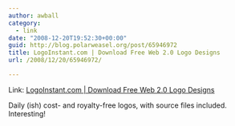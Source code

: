 ```yaml
---
author: awball
category:
  - link
date: "2008-12-20T19:52:30+00:00"
guid: http://blog.polarweasel.org/post/65946972
title: LogoInstant.com | Download Free Web 2.0 Logo Designs
url: /2008/12/20/65946972/

---
```

Link: [LogoInstant.com \| Download Free Web 2.0 Logo Designs](http://www.logoinstant.com/)

Daily (ish) cost- and royalty-free logos, with source files included. Interesting!
